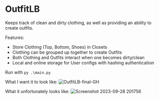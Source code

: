 # OutfitLB
Keeps track of clean and dirty clothing, as well as providing an ability to create outfits.

Features:
- Store Clothing (Top, Bottom, Shoes) in Closets
- Clothing can be grouped up together to create Outfits
- Both Clothing and Outfits interact when one becomes dirty/clean
- Local and online storage for User configs with hashing authentication

Run with `py .\main.py`

What I want it to look like:
![OutfitLB-final-GH](https://github.com/xegativ/OutfitLB/assets/52055203/718d6669-9d05-43e6-a313-feb4ab584d32)

What it unfortunately looks like:
![Screenshot 2023-09-28 201756](https://github.com/xegativ/OutfitLB/assets/52055203/8e9f2ef5-8f03-441a-96d9-dbc09a91b944)
